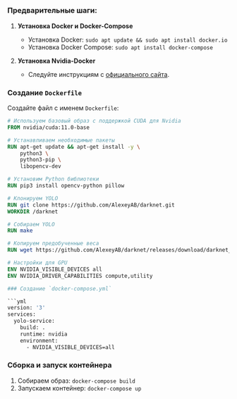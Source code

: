 ## 
### Предварительные шаги:

1. **Установка Docker и Docker-Compose**
    - Установка Docker: `sudo apt update && sudo apt install docker.io`
    - Установка Docker Compose: `sudo apt install docker-compose`

2. **Установка Nvidia-Docker**
    - Следуйте инструкциям с [официального сайта](https://docs.nvidia.com/datacenter/cloud-native/container-toolkit/install-guide.html).

### Создание `Dockerfile`

Создайте файл с именем `Dockerfile`:

```Dockerfile
# Используем базовый образ с поддержкой CUDA для Nvidia
FROM nvidia/cuda:11.0-base

# Устанавливаем необходимые пакеты
RUN apt-get update && apt-get install -y \
    python3 \
    python3-pip \
    libopencv-dev

# Установим Python библиотеки
RUN pip3 install opencv-python pillow

# Клонируем YOLO
RUN git clone https://github.com/AlexeyAB/darknet.git
WORKDIR /darknet

# Собираем YOLO
RUN make

# Копируем предобученные веса
RUN wget https://github.com/AlexeyAB/darknet/releases/download/darknet_yolo_v3_optimal/yolov4.weights .

# Настройки для GPU
ENV NVIDIA_VISIBLE_DEVICES all
ENV NVIDIA_DRIVER_CAPABILITIES compute,utility

### Создание `docker-compose.yml`

```yml
version: '3'
services:
  yolo-service:
    build: .
    runtime: nvidia
    environment:
      - NVIDIA_VISIBLE_DEVICES=all
```

### Сборка и запуск контейнера

1. Собираем образ: `docker-compose build`
2. Запускаем контейнер: `docker-compose up`
